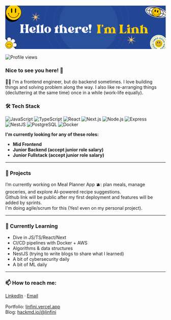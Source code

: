 ![Header](./github-header-banner4.png)

![Profile views](https://komarev.com/ghpvc/?username=linfinidev&label=High-fives%20given&color=0e75b6&style=flat)

### Nice to see you here! 🖖

👩‍💻 I'm a frontend engineer, but do backend sometimes. I love building things and solving problem along the way. I also like re-arranging things (decluttering at the same time) once in a while (work-life equally).

### 🛠️ Tech Stack
![JavaScript](https://img.shields.io/badge/JavaScript-323330?logo=javascript)
![TypeScript](https://img.shields.io/badge/TypeScript-007ACC?logo=typescript)
![React](https://img.shields.io/badge/React-20232A?logo=react)
![Next.js](https://img.shields.io/badge/Next.js-000000?logo=nextdotjs)
![Node.js](https://img.shields.io/badge/Node.js-43853D?logo=node.js&logoColor=white)
![Express](https://img.shields.io/badge/Express.js-000000?logo=express&logoColor=white)
![NestJS](https://img.shields.io/badge/NestJS-E0234E?logo=nestjs&logoColor=white)
![PostgreSQL](https://img.shields.io/badge/PostgreSQL-316192?logo=postgresql)
![Docker](https://img.shields.io/badge/Docker-2496ED?logo=docker)

<b>I'm currently looking for any of these roles:
- Mid Frontend
- Junior Backend (accept junior role salary)
- Junior Fullstack (accept junior role salary)
</b>

---

### 🚀 Projects
I’m currently working on Meal Planner App 🫐: plan meals, manage groceries, and explore AI-powered recipe suggestions.<br/>
Github link will be public after my first deployment and features will be added by sprints.<br/>
I'm doing agile/scrum for this (Yes! even on my personal project).<br/>

---

### 🌱 Currently Learning
- Dive in JS/TS/React/Next  
- CI/CD pipelines with Docker + AWS  
- Algorithms & data structures
- NestJS (trying to write blogs to share what I learned)
- A bit of cybersecurity daily
- A bit of ML daily

---

### 📫 How to reach me:
[LinkedIn](https://linkedin.com/in/yourprofile) · [Email](mailto:linh.lkl@outlok.com)
<br/><br/>Portfolio: [linfini.vercel.app](https://linfini.vercel.app)
<br/>Blog: [hackmd.io/@linfini](https://hackmd.io/@linfini)

